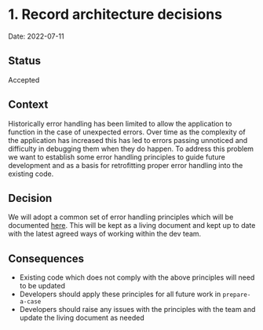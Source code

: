 # 1. Record architecture decisions

Date: 2022-07-11

## Status

Accepted

## Context

Historically error handling has been limited to allow the application to function in the case of unexpected errors. Over time as the complexity of the application has increased this has led to errors passing unnoticed and difficulty in debugging them when they do happen. To address this problem we want to establish some error handling principles to guide future development and as a basis for retrofitting proper error handling into the existing code.  

## Decision

We will adopt a common set of error handling principles which will be documented [here](https://dsdmoj.atlassian.net/wiki/spaces/PIC/pages/4066050065/Error+handling+principles). This will be kept as a living document and kept up to date with the latest agreed ways of working within the dev team.

## Consequences

- Existing code which does not comply with the above principles will need to be updated
- Developers should apply these principles for all future work in `prepare-a-case`
- Developers should raise any issues with the principles with the team and update the living document as needed
